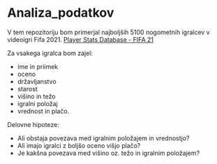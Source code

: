 # Analiza_podatkov
V tem repozitoriju bom primerjal najboljših 5100 nogometnih igralcev v videoigri Fifa 2021.
[Player Stats Database - FIFA 21](https://www.fifaindex.com/players/?gender=male&order=desc)

Za vsakega igralca bom zajel:
* ime in priimek
* oceno
* državljanstvo
* starost
* višino in težo
* igralni položaj
* vrednost in plačo.

Delovne hipoteze:
* Ali obstaja povezava med igralnim položajem in vrednostjo?
* Ali imajo igralci z boljšo oceno višjo plačo?
* Je kakšna povezava med višino oz. težo in igralnim položajem?
